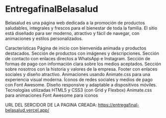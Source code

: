 # EntregafinalBelasalud
Belasalud es una página web dedicada a la promoción de productos saludables, integrales y frescos para el bienestar de toda la familia. El sitio está diseñado para ser moderno, atractivo y fácil de navegar, con animaciones y estilos personalizados.

Características
Página de inicio con bienvenida animada y productos destacados.
Sección de productos con imágenes y descripciones.
Sección de contacto con enlaces directos a WhatsApp e Instagram.
Sección de formas de pago con información clara sobre los medios aceptados.
Sección sobre nosotros con la historia y valores de la empresa.
Footer con enlaces sociales y diseño atractivo.
Animaciones usando Animate.css para una experiencia visual moderna.
Íconos de redes sociales y medios de pago con Font Awesome.
Diseño responsive y adaptable a dispositivos móviles.
Tecnologías utilizadas
HTML5 y CSS3 (con Grid y Flexbox)
Animate.css para animaciones
Font Awesome para íconos


URL DEL SERCIDOR DE LA PAGINA CREADA: https://entregafinal-belasalud.vercel.app/

